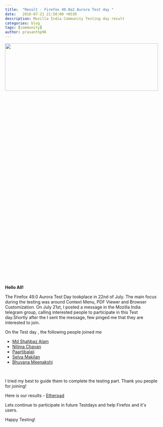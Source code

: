 ```yaml
---
title:  "Result - Firefox 49.0a2 Aurora Test day "
date:   2016-07-21 21:50:00 +0530
description: Mozilla India Community Testing day result
categories: blog
tags: [community]
author: prasanthp96
---
```


<img height="20%" width="100%" src="https://pbs.twimg.com/media/ChI8q4UU8AAcw9t.jpg">

**Hello All!**

<p>The Firefox 49.0 Aurora Test Day tookplace in 22nd of July. The main focus during the testing was around Context Menu, PDF Viewer and Browser Customization. On July 21st, I posted a message in the Mozilla India telegram group, calling interested people to participate in this Test day.Shortly after the I sent the message, few pinged me that they are interested to join.</p>
<p>On the Test day , the following people joined me</p>
<ul>
	<li><a href="https://twitter.com/simu17feb">Md Shahbaz Alam</a></li>
	<li><a href="https://twitter.com/NilimaC04">Nilima Chavan</a></li>
	<li><a href="https://twitter.com/paarilovely">Paartibalaji</a></li>
	<li><a href="https://twitter.com/selva_makilan">Selva Makilan</a></li>
	<li><a href="https://twitter.com/bhuvanakotees1">Bhuvana Meenakshi</a></li>
</ul>
<br>
<p> I tried my best to guide them to complete the testing part. Thank you people for joining!</p>
<p> Here is our results - <a href="https://public.etherpad-mozilla.org/p/MozillaIndiaQA-testday-20160722">Etherpad</a><p>Lets continue to participate in future Testdays and help Firefox and it's users.</p>
<p>Happy Testing!</p>
